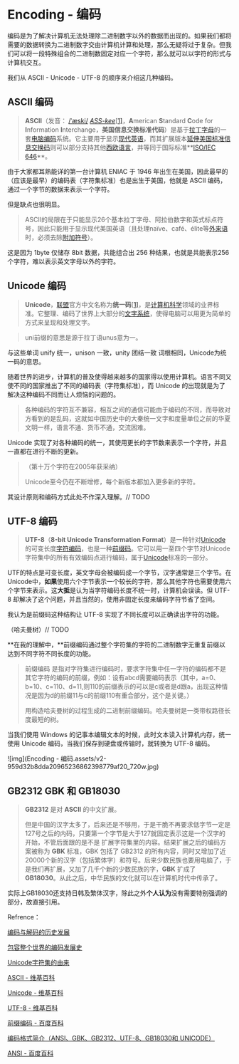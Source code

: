 # Encoding - 编码

编码是为了解决计算机无法处理除二进制数字以外的数据而出现的。如果我们都将需要的数据转换为二进制数字交由计算机计算和处理，那么无疑将过于复杂。但我们可以将一段特殊组合的二进制数固定对应一个字符，那么就可以以字符的形式与计算机交互。

我们从 ASCII - Unicode - UTF-8 的顺序来介绍这几种编码。

## ASCII 编码

> **ASCII**（发音： [/ˈæski/](https://zh.wikipedia.org/wiki/Help:英語國際音標) [*ASS-kee*](https://zh.wikipedia.org/wiki/Wikipedia:發音重拼)[[1\]](https://zh.wikipedia.org/wiki/ASCII#cite_note-1)，**A**merican **S**tandard **C**ode for **I**nformation **I**nterchange，**美国信息交换标准代码**）是基于[拉丁字母](https://zh.wikipedia.org/wiki/拉丁字母)的一套[电脑](https://zh.wikipedia.org/wiki/电脑)[编码](https://zh.wikipedia.org/wiki/编码)系统。它主要用于显示[现代英语](https://zh.wikipedia.org/wiki/現代英語)，而其扩展版本[延伸美国标准信息交换码](https://zh.wikipedia.org/wiki/EASCII)则可以部分支持其他[西欧](https://zh.wikipedia.org/wiki/西欧)[语言](https://zh.wikipedia.org/wiki/语言)，并等同于国际标准**[ISO/IEC 646](https://zh.wikipedia.org/wiki/ISO/IEC_646)**。

由于大家都耳熟能详的第一台计算机 ENIAC 于 1946 年出生在美国，因此最早的（应该是最早）的编码表（字符集标准）也是出生于美国，他就是 ASCII 编码，通过一个字节的数据来表示一个字符。

但是缺点也很明显。

> ASCII的局限在于只能显示26个基本拉丁字母、阿拉伯数字和英式标点符号，因此只能用于显示现代美国英语（且处理naïve、café、élite等[外来语](https://zh.wikipedia.org/wiki/外來語)时，必须去除[附加符号](https://zh.wikipedia.org/wiki/附加符號)）。

这是因为 1byte 仅储存 8bit 数据，共能组合出 256 种结果，也就是共能表示256个字符，难以表示英文字母以外的字符。

## Unicode 编码

> **Unicode**，[联盟](https://zh.wikipedia.org/wiki/統一碼聯盟)官方中文名称为**统一码**[[1\]](https://zh.wikipedia.org/wiki/Unicode#cite_note-1)，是[计算机科学](https://zh.wikipedia.org/wiki/電腦科學)领域的业界标准。它整理、编码了世界上大部分的[文字系统](https://zh.wikipedia.org/wiki/文字系統)，使得电脑可以用更为简单的方式来呈现和处理文字。

> uni前缀的意思是源于拉丁语unus意为一。

与这些单词 unify 统一，unison 一致，unity 团结一致 词根相同，Unicode为统一码的意思。

随着世界的进步，计算机的普及使得越来越多的国家得以使用计算机。语言不同又使不同的国家推出了不同的编码表（字符集标准），而 Unicode 的出现就是为了解决这种编码不同而让人烦恼的问题的。

> 各种编码的字符互不兼容，相互之间的通信可能由于编码的不同，而导致对方看到的是乱码，这就如中国历史中的大秦统一文字和度量单位之前的华夏文明一样，语言不通、货币不通，交流困难。

Unicode 实现了对各种编码的统一，其使用更长的字节数来表示一个字符，并且一直都在进行不断的更新。

> （第十万个字符在2005年获采纳）
>
> Unicode至今仍在不断增修，每个新版本都加入更多新的字符。

其设计原则和编码方式此处不作深入理解。// TODO

## UTF-8 编码

> **UTF-8**（**8-bit Unicode Transformation Format**）是一种针对[Unicode](https://zh.wikipedia.org/wiki/Unicode)的可变长度[字符编码](https://zh.wikipedia.org/wiki/字元編碼)，也是一种[前缀码](https://zh.wikipedia.org/wiki/前缀码)。它可以用一至四个字节对Unicode字符集中的所有有效编码点进行编码，属于[Unicode](https://zh.wikipedia.org/wiki/Unicode)标准的一部分。

UTF的特点是可变长度，英文字母会被编码成一个字节，汉字通常是三个字节。在Unicode中，**如果**使用六个字节表示一个较长的字符，那么其他字符也需要使用六个字节来表示。这**大抵**是认为当字符编码长度不统一时，计算机会误读。但 UTF-8 却解决了这个问题，并且当然的，使用非固定长度来编码字符节省了空间。

我认为是前缀码这种结构让 UTF-8 实现了不同长度可以正确读出字符的功能。

（哈夫曼树）// TODO

**在我的理解中，**前缀编码通过整个字符集的字符的二进制数字无重复前缀以达到不同字符不同长度的功能。

> 前缀编码 是指对字符集进行编码时，要求字符集中任一字符的编码都不是其它字符的编码的前缀，例如：设有abcd需要编码表示（其中，a=0、b=10、c=110、d=11,则110的前缀表示的可以是c或者是d跟a，出现这种情况是因为d的前缀11与c的前缀110有重合部分，这个是关键。）
>
> 用构造哈夫曼树的过程生成的二进制前缀编码。哈夫曼树是一类带权路径长度最短的树。

当我们使用 Windows 的记事本编辑文本的时候，此时文本读入计算机内存，统一使用 Unicode 编码，当我们保存到硬盘或传输时，就转换为 UTF-8 编码。

![img](Encoding - 编码.assets/v2-959d32b8dda20965236862398779af20_720w.jpg)

## GB2312 GBK 和 GB18030

> **GB2312** 是对 **ASCII** 的中文扩展。
>
> 但是中国的汉字太多了，后来还是不够用，于是干脆不再要求低字节一定是127号之后的内码，只要第一个字节是大于127就固定表示这是一个汉字的开始，不管后面跟的是不是 扩展字符集里的内容。结果扩展之后的编码方案被称为 **GBK** 标准，GBK 包括了 GB2312 的所有内容，同时又增加了近20000个新的汉字（包括繁体字）和符号。后来少数民族也要用电脑了，于是我们再扩展，又加了几千个新的少数民族的字，**GBK** 扩成了 **GB18030**。从此之后，中华民族的文化就可以在计算机时代中传承了。

实际上GB18030还支持日韩及繁体汉字，除此之外**个人认为**没有需要特别强调的部分，故直接引用。





Refrence：

[编码与解码的历史发展](https://www.modb.pro/db/156942)

[包容整个世界的编码发展史](https://zhuanlan.zhihu.com/p/108695825)

[Unicode字符集的由来](https://www.cnblogs.com/wfsovereign/p/12081196.html)

[ASCII - 维基百科](https://zh.wikipedia.org/wiki/ASCII)

[Unicode - 维基百科](https://zh.wikipedia.org/wiki/Unicode)

[UTF-8 - 维基百科](https://zh.wikipedia.org/wiki/UTF-8#%E6%AD%B7%E5%8F%B2)

[前缀编码 - 百度百科](https://baike.baidu.com/item/%E5%89%8D%E7%BC%80%E7%BC%96%E7%A0%81/5179657)

[编码格式简介（ANSI、GBK、GB2312、UTF-8、GB18030和 UNICODE）](https://blog.csdn.net/ldanduo/article/details/8203532/)

[ANSI - 百度百科](https://baike.baidu.com/item/ANSI/10401940)
